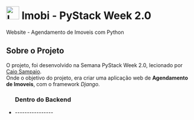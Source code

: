 <h1><img src="https://cdn.discordapp.com/attachments/897304698468565022/932425051515551764/logo.png" alt="Logo Imobi" width="35px"> Imobi - PyStack Week 2.0</h1>

<p>Website - Agendamento de Imoveis com Python</p>

<h2>Sobre o Projeto</h2>
<p>
O projeto, foi desenvolvido na Semana PyStack Week 2.0, lecionado por <a href="https://www.linkedin.com/in/caio-sampaio-b08b8a17b"/> Caio Sampaio</a>.
<br>
Onde o objetivo do projeto, era criar uma aplicação web de <strong>Agendamento de Imoveis</strong>, com o framework <em>Django</em>.
<p>
  
<ul>
  <h3>Dentro do Backend</h3>
  <li>----------------</li>  
<ul>
